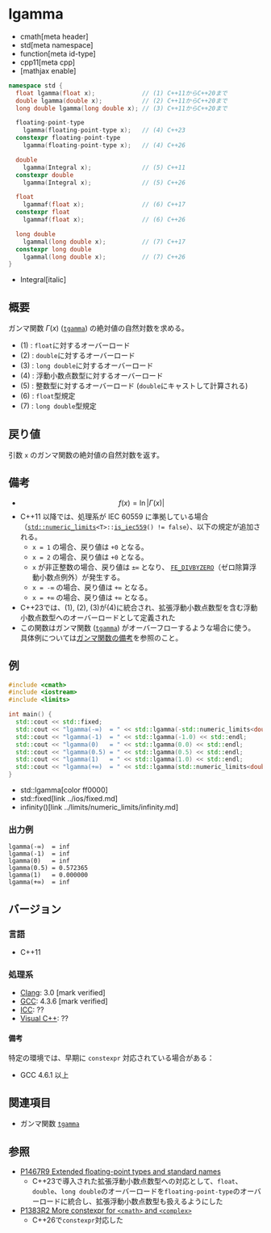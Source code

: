 # lgamma
* cmath[meta header]
* std[meta namespace]
* function[meta id-type]
* cpp11[meta cpp]
* [mathjax enable]

```cpp
namespace std {
  float lgamma(float x);             // (1) C++11からC++20まで
  double lgamma(double x);           // (2) C++11からC++20まで
  long double lgamma(long double x); // (3) C++11からC++20まで

  floating-point-type
    lgamma(floating-point-type x);   // (4) C++23
  constexpr floating-point-type
    lgamma(floating-point-type x);   // (4) C++26

  double
    lgamma(Integral x);              // (5) C++11
  constexpr double
    lgamma(Integral x);              // (5) C++26

  float
    lgammaf(float x);                // (6) C++17
  constexpr float
    lgammaf(float x);                // (6) C++26

  long double
    lgammal(long double x);          // (7) C++17
  constexpr long double
    lgammal(long double x);          // (7) C++26
}
```
* Integral[italic]

## 概要
ガンマ関数 $\Gamma(x)$ ([`tgamma`](tgamma.md)) の絶対値の自然対数を求める。

- (1) : `float`に対するオーバーロード
- (2) : `double`に対するオーバーロード
- (3) : `long double`に対するオーバーロード
- (4) : 浮動小数点数型に対するオーバーロード
- (5) : 整数型に対するオーバーロード (`double`にキャストして計算される)
- (6) : `float`型規定
- (7) : `long double`型規定


## 戻り値
引数 `x` のガンマ関数の絶対値の自然対数を返す。


## 備考
- $$ f(x) = \ln | \Gamma (x) | $$
- C++11 以降では、処理系が IEC 60559 に準拠している場合（[`std::numeric_limits`](../limits/numeric_limits.md)`<T>::`[`is_iec559`](../limits/numeric_limits/is_iec559.md)`() != false`）、以下の規定が追加される。
    - `x = 1` の場合、戻り値は `+0` となる。
    - `x = 2` の場合、戻り値は `+0` となる。
    - `x` が非正整数の場合、戻り値は `±∞` となり、
    [`FE_DIVBYZERO`](../cfenv/fe_divbyzero.md)（ゼロ除算浮動小数点例外）が発生する。
    - `x = -∞` の場合、戻り値は `+∞` となる。
    - `x = +∞` の場合、戻り値は `+∞` となる。
- C++23では、(1), (2), (3)が(4)に統合され、拡張浮動小数点数型を含む浮動小数点数型へのオーバーロードとして定義された
- この関数はガンマ関数 ([`tgamma`](tgamma.md)) がオーバーフローするような場合に使う。
  具体例については[ガンマ関数の備考](tgamma.md#remarks-lgamma)を参照のこと。

## 例
```cpp example
#include <cmath>
#include <iostream>
#include <limits>

int main() {
  std::cout << std::fixed;
  std::cout << "lgamma(-∞)  = " << std::lgamma(-std::numeric_limits<double>::infinity()) << std::endl;
  std::cout << "lgamma(-1)  = " << std::lgamma(-1.0) << std::endl;
  std::cout << "lgamma(0)   = " << std::lgamma(0.0) << std::endl;
  std::cout << "lgamma(0.5) = " << std::lgamma(0.5) << std::endl;
  std::cout << "lgamma(1)   = " << std::lgamma(1.0) << std::endl;
  std::cout << "lgamma(+∞)  = " << std::lgamma(std::numeric_limits<double>::infinity()) << std::endl;
}
```
* std::lgamma[color ff0000]
* std::fixed[link ../ios/fixed.md]
* infinity()[link ../limits/numeric_limits/infinity.md]

### 出力例
```
lgamma(-∞)  = inf
lgamma(-1)  = inf
lgamma(0)   = inf
lgamma(0.5) = 0.572365
lgamma(1)   = 0.000000
lgamma(+∞)  = inf
```

## バージョン
### 言語
- C++11

### 処理系
- [Clang](/implementation.md#clang): 3.0 [mark verified]
- [GCC](/implementation.md#gcc): 4.3.6 [mark verified]
- [ICC](/implementation.md#icc): ??
- [Visual C++](/implementation.md#visual_cpp): ??

#### 備考
特定の環境では、早期に `constexpr` 対応されている場合がある：

- GCC 4.6.1 以上

## 関連項目
- ガンマ関数 [`tgamma`](tgamma.md)

## 参照
- [P1467R9 Extended floating-point types and standard names](https://www.open-std.org/jtc1/sc22/wg21/docs/papers/2022/p1467r9.html)
    - C++23で導入された拡張浮動小数点数型への対応として、`float`、`double`、`long double`のオーバーロードを`floating-point-type`のオーバーロードに統合し、拡張浮動小数点数型も扱えるようにした
- [P1383R2 More constexpr for `<cmath>` and `<complex>`](https://open-std.org/jtc1/sc22/wg21/docs/papers/2023/p1383r2.pdf)
    - C++26で`constexpr`対応した
